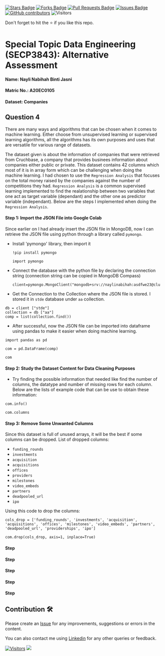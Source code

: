 <a href="https://github.com/drshahizan/SECP3843/stargazers"><img src="https://img.shields.io/github/stars/drshahizan/SECP3843" alt="Stars Badge"/></a>
<a href="https://github.com/drshahizan/SECP3843/network/members"><img src="https://img.shields.io/github/forks/drshahizan/SECP3843" alt="Forks Badge"/></a>
<a href="https://github.com/drshahizan/SECP3843/pulls"><img src="https://img.shields.io/github/issues-pr/drshahizan/SECP3843" alt="Pull Requests Badge"/></a>
<a href="https://github.com/drshahizan/SECP3843/issues"><img src="https://img.shields.io/github/issues/drshahizan/SECP3843" alt="Issues Badge"/></a>
<a href="https://github.com/drshahizan/SECP3843/graphs/contributors"><img alt="GitHub contributors" src="https://img.shields.io/github/contributors/drshahizan/SECP3843?color=2b9348"></a>
![Visitors](https://api.visitorbadge.io/api/visitors?path=https%3A%2F%2Fgithub.com%2Fdrshahizan%2FSECP3843&labelColor=%23d9e3f0&countColor=%23697689&style=flat)

Don't forget to hit the :star: if you like this repo.

# Special Topic Data Engineering (SECP3843): Alternative Assessment

#### Name: Nayli Nabihah Binti Jasni
#### Matric No.: A20EC0105
#### Dataset: Companies

## Question 4

There are many ways and algorithms that can be chosen when it comes to machine learning. Either choose from unsupervised learning or supervised learning algorithms, all the algorithms has its own purposes and uses that are versatile for various range of datasets. 

The dataset given is about the information of companies that were retrieved from Cruchbase, a company that provides businees information about companies either public or private. This dataset contains 42 columns which most of it is in array form which can be challenging when doing the machine learning. I had chosen to use the `Regression Analysis` that focuses on the total money raised by the companies against the number of competitions they had. `Regression Analysis` is a common supervised learning implemented to find the realationship between two variables that  one act as target variable (dependant) and the other one as predictor variable (independant). Below are the steps I implemented when doing the `Regression Analysis`.

#### Step 1: Import the JSON File into Google Colab
Since earlier on I had already insert the JSON file in MongoDB, now I can retrieve the JSON file using python through a library called `pymongo`.

- Install 'pymongo' library, then import it
  ```
  !pip install pymongo

  import pymongo
  ```

- Connect the database with the python file by declaring the connection string (connection string can be copied in MongoDB Compass)
  ```
  client=pymongo.MongoClient("mongodb+srv://naylinabihah:asdfwe23@cluster0.84cybka.mongodb.net/")
  ```

- Get the Connection to the Collection where the JSON file is stored. I stored it in `stde` database under `aa` collection.
```
db = client ["stde"]
collection = db ["aa"]
comp = list(collection.find())
```

- After successful, now the JSON file can be imported into dataframe using pandas to make it easier when doing machine learning.
```
import pandas as pd

com = pd.DataFrame(comp)

com
```

#### Step 2: Study the Dataset Content for Data Cleaning Purposes

- Try finding the possible information that needed like find the number of columns, the datatype and number of missing rows for each column. Below are the lists of example code that can be use to obtain these information:

```
com.info()
```

```
com.columns
```

#### Step 3: Remove Some Unwanted Columns
Since this dataset is full of unused arrays, it will be the best if some columns can be dropped.
List of dropped columns:
- `funding_rounds`
- `investments`
- `acquisition`
- `acquisitions`
- `offices`
- `providers`
- `milestones`
- `video_embeds`
- `partners`
- `deadpooled_url`
- `ipo`

Using this code to drop the columns:
```
cols_drop = ['funding_rounds', 'investments', 'acquisition', 'acquisitions', 'offices', 'milestones', 'video_embeds', 'partners', 'deadpooled_url', 'providerships', 'ipo']

com.drop(cols_drop, axis=1, inplace=True)
```

#### Step
#### Step
#### Step
#### Step
#### Step

## Contribution 🛠️
Please create an [Issue](https://github.com/drshahizan/special-topic-data-engineering/issues) for any improvements, suggestions or errors in the content.

You can also contact me using [Linkedin](https://www.linkedin.com/in/drshahizan/) for any other queries or feedback.

[![Visitors](https://api.visitorbadge.io/api/visitors?path=https%3A%2F%2Fgithub.com%2Fdrshahizan&labelColor=%23697689&countColor=%23555555&style=plastic)](https://visitorbadge.io/status?path=https%3A%2F%2Fgithub.com%2Fdrshahizan)
![](https://hit.yhype.me/github/profile?user_id=81284918)




